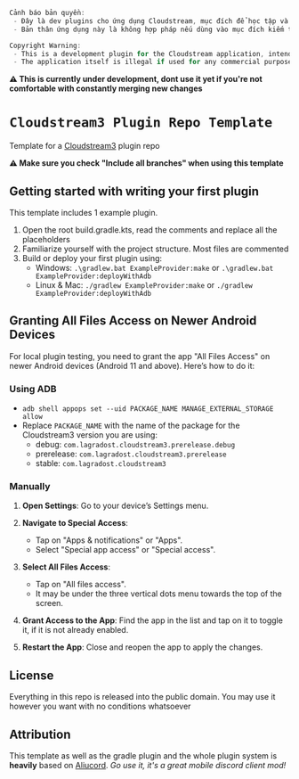 ```js
Cảnh báo bản quyền:
 - Đây là dev plugins cho ứng dụng Cloudstream, mục đích để học tập và xem phim nội bộ, chúng tôi không cung cấp Extension này ra ngoài và cũng không hỗ trợ bất kì điều gì.
 - Bản thân ứng dụng này là không hợp pháp nếu dùng vào mục đích kiếm tiền nào, và tôi public ra đây mục tiêu là để học tập, vui lòng không sử dụng vào mục đích kiếm tiền.

Copyright Warning:
 - This is a development plugin for the Cloudstream application, intended for learning purposes and internal movie viewing. We do not distribute this Extension externally, nor do we provide any support.
 - The application itself is illegal if used for any commercial purposes. My aim in making this public is for learning purposes only, so please do not use it for making money.
```

**⚠️ This is currently under development, dont use it yet if you're not comfortable with constantly merging new changes**

# `Cloudstream3 Plugin Repo Template`

Template for a [Cloudstream3](https://github.com/recloudstream) plugin repo

**⚠️ Make sure you check "Include all branches" when using this template**

 
## Getting started with writing your first plugin

This template includes 1 example plugin.

1. Open the root build.gradle.kts, read the comments and replace all the placeholders
2. Familiarize yourself with the project structure. Most files are commented
3. Build or deploy your first plugin using:
   - Windows: `.\gradlew.bat ExampleProvider:make` or `.\gradlew.bat ExampleProvider:deployWithAdb`
   - Linux & Mac: `./gradlew ExampleProvider:make` or `./gradlew ExampleProvider:deployWithAdb`


## Granting All Files Access on Newer Android Devices

For local plugin testing, you need to grant the app "All Files Access" on newer Android devices (Android 11 and above). Here’s how to do it:

### Using ADB

* `adb shell appops set --uid PACKAGE_NAME MANAGE_EXTERNAL_STORAGE allow`
* Replace `PACKAGE_NAME` with the name of the package for the Cloudstream3 version you are using:
   - debug: `com.lagradost.cloudstream3.prerelease.debug`
   - prerelease: `com.lagradost.cloudstream3.prerelease`
   - stable: `com.lagradost.cloudstream3`

### Manually

1. **Open Settings**: Go to your device’s Settings menu.

2. **Navigate to Special Access**:
   - Tap on "Apps & notifications" or "Apps".
   - Select "Special app access" or "Special access".

3. **Select All Files Access**:
   - Tap on "All files access".
   - It may be under the three vertical dots menu towards the top of the screen.

4. **Grant Access to the App**: Find the app in the list and tap on it to toggle it, if it is not already enabled.

6. **Restart the App**: Close and reopen the app to apply the changes.


## License

Everything in this repo is released into the public domain. You may use it however you want with no conditions whatsoever


## Attribution

This template as well as the gradle plugin and the whole plugin system is **heavily** based on [Aliucord](https://github.com/Aliucord).
*Go use it, it's a great mobile discord client mod!*
